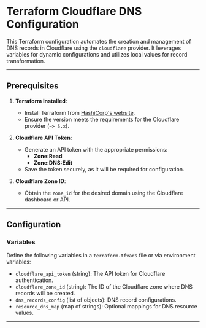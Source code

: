 # Terraform Cloudflare DNS Configuration

This Terraform configuration automates the creation and management of DNS records in Cloudflare using the `cloudflare` provider. It leverages variables for dynamic configurations and utilizes local values for record transformation.

---

## Prerequisites

1. **Terraform Installed**:
   - Install Terraform from [HashiCorp's website](https://www.terraform.io/downloads).
   - Ensure the version meets the requirements for the Cloudflare provider (`~> 5.x`).

2. **Cloudflare API Token**:
   - Generate an API token with the appropriate permissions:
     - **Zone:Read**
     - **Zone:DNS:Edit**
   - Save the token securely, as it will be required for configuration.

3. **Cloudflare Zone ID**:
   - Obtain the `zone_id` for the desired domain using the Cloudflare dashboard or API.

---

## Configuration

### Variables
Define the following variables in a `terraform.tfvars` file or via environment variables:

- `cloudflare_api_token` (string): The API token for Cloudflare authentication.
- `cloudflare_zone_id` (string): The ID of the Cloudflare zone where DNS records will be created.
- `dns_records_config` (list of objects): DNS record configurations.
- `resource_dns_map` (map of strings): Optional mappings for DNS resource values.
---
